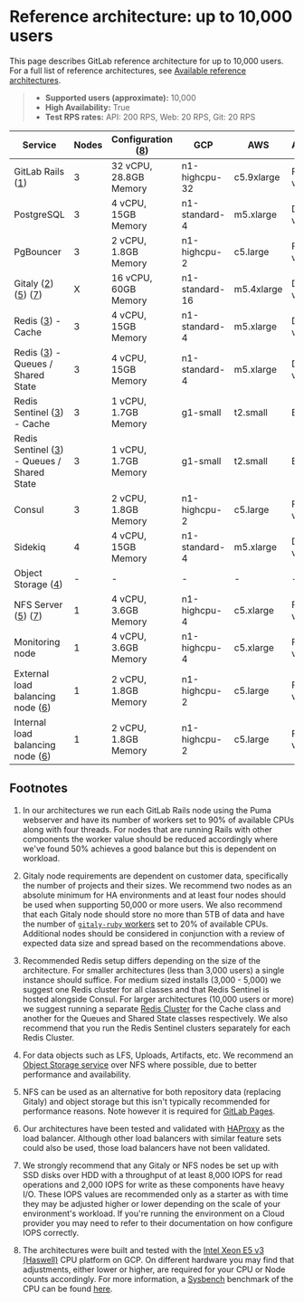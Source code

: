 # Reference architecture: up to 10,000 users

This page describes GitLab reference architecture for up to 10,000 users.
For a full list of reference architectures, see
[Available reference architectures](index.md#available-reference-architectures).

> - **Supported users (approximate):** 10,000
> - **High Availability:** True
> - **Test RPS rates:** API: 200 RPS, Web: 20 RPS, Git: 20 RPS

| Service                                                      | Nodes | Configuration ([8](#footnotes)) | GCP            | AWS                   | Azure          |
|--------------------------------------------------------------|-------|---------------------------------|----------------|-----------------------|----------------|
| GitLab Rails ([1](#footnotes))                               | 3     | 32 vCPU, 28.8GB Memory          | n1-highcpu-32  | c5.9xlarge            | F32s v2        |
| PostgreSQL                                                   | 3     | 4 vCPU, 15GB Memory             | n1-standard-4  | m5.xlarge             | D4s v3         |
| PgBouncer                                                    | 3     | 2 vCPU, 1.8GB Memory            | n1-highcpu-2   | c5.large              | F2s v2         |
| Gitaly ([2](#footnotes)) ([5](#footnotes)) ([7](#footnotes)) | X     | 16 vCPU, 60GB Memory            | n1-standard-16 | m5.4xlarge            | D16s v3        |
| Redis ([3](#footnotes)) - Cache                              | 3     | 4 vCPU, 15GB Memory             | n1-standard-4  | m5.xlarge             | D4s v3         |
| Redis ([3](#footnotes)) - Queues / Shared State              | 3     | 4 vCPU, 15GB Memory             | n1-standard-4  | m5.xlarge             | D4s v3         |
| Redis Sentinel ([3](#footnotes)) - Cache                     | 3     | 1 vCPU, 1.7GB Memory            | g1-small       | t2.small              | B1MS           |
| Redis Sentinel ([3](#footnotes)) - Queues / Shared State     | 3     | 1 vCPU, 1.7GB Memory            | g1-small       | t2.small              | B1MS           |
| Consul                                                       | 3     | 2 vCPU, 1.8GB Memory            | n1-highcpu-2   | c5.large              | F2s v2         |
| Sidekiq                                                      | 4     | 4 vCPU, 15GB Memory             | n1-standard-4  | m5.xlarge             | D4s v3         |
| Object Storage ([4](#footnotes))                             | -     | -                               | -              | -                     | -              |
| NFS Server ([5](#footnotes)) ([7](#footnotes))               | 1     | 4 vCPU, 3.6GB Memory            | n1-highcpu-4   | c5.xlarge             | F4s v2         |
| Monitoring node                                              | 1     | 4 vCPU, 3.6GB Memory            | n1-highcpu-4   | c5.xlarge             | F4s v2         |
| External load balancing node ([6](#footnotes))               | 1     | 2 vCPU, 1.8GB Memory            | n1-highcpu-2   | c5.large              | F2s v2         |
| Internal load balancing node ([6](#footnotes))               | 1     | 2 vCPU, 1.8GB Memory            | n1-highcpu-2   | c5.large              | F2s v2         |

## Footnotes

1. In our architectures we run each GitLab Rails node using the Puma webserver
   and have its number of workers set to 90% of available CPUs along with four threads. For
   nodes that are running Rails with other components the worker value should be reduced
   accordingly where we've found 50% achieves a good balance but this is dependent
   on workload.

1. Gitaly node requirements are dependent on customer data, specifically the number of
   projects and their sizes. We recommend two nodes as an absolute minimum for HA environments
   and at least four nodes should be used when supporting 50,000 or more users.
   We also recommend that each Gitaly node should store no more than 5TB of data
   and have the number of [`gitaly-ruby` workers](../gitaly/index.md#gitaly-ruby)
   set to 20% of available CPUs. Additional nodes should be considered in conjunction
   with a review of expected data size and spread based on the recommendations above.

1. Recommended Redis setup differs depending on the size of the architecture.
   For smaller architectures (less than 3,000 users) a single instance should suffice.
   For medium sized installs (3,000 - 5,000) we suggest one Redis cluster for all
   classes and that Redis Sentinel is hosted alongside Consul.
   For larger architectures (10,000 users or more) we suggest running a separate
   [Redis Cluster](../high_availability/redis.md#running-multiple-redis-clusters) for the Cache class
   and another for the Queues and Shared State classes respectively. We also recommend
   that you run the Redis Sentinel clusters separately for each Redis Cluster.

1. For data objects such as LFS, Uploads, Artifacts, etc. We recommend an [Object Storage service](../object_storage.md)
   over NFS where possible, due to better performance and availability.

1. NFS can be used as an alternative for both repository data (replacing Gitaly) and
   object storage but this isn't typically recommended for performance reasons. Note however it is required for
   [GitLab Pages](https://gitlab.com/gitlab-org/gitlab-pages/-/issues/196).

1. Our architectures have been tested and validated with [HAProxy](https://www.haproxy.org/)
   as the load balancer. Although other load balancers with similar feature sets
   could also be used, those load balancers have not been validated.

1. We strongly recommend that any Gitaly or NFS nodes be set up with SSD disks over
   HDD with a throughput of at least 8,000 IOPS for read operations and 2,000 IOPS for write
   as these components have heavy I/O. These IOPS values are recommended only as a starter
   as with time they may be adjusted higher or lower depending on the scale of your
   environment's workload. If you're running the environment on a Cloud provider
   you may need to refer to their documentation on how configure IOPS correctly.

1. The architectures were built and tested with the [Intel Xeon E5 v3 (Haswell)](https://cloud.google.com/compute/docs/cpu-platforms)
   CPU platform on GCP. On different hardware you may find that adjustments, either lower
   or higher, are required for your CPU or Node counts accordingly. For more information, a
   [Sysbench](https://github.com/akopytov/sysbench) benchmark of the CPU can be found
   [here](https://gitlab.com/gitlab-org/quality/performance/-/wikis/Reference-Architectures/GCP-CPU-Benchmarks).
